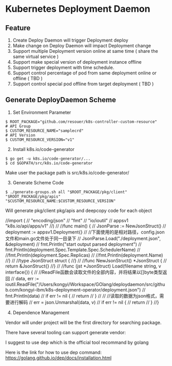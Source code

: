  # Kubernetes Deployment Daemon #
 
## Feature ##
1. Create Deploy Daemon will trigger Deployment deploy
2. Make change on Deploy Daemon will impact Deployment change 
3. Support multiple Deployment version online at same time ( share the same virtual service )
4. Support make special version of deployment instance offline 
5. Support trigger deployment with time schedule.
6. Support control percentage of pod from same deployment online or offline  ( TBD )
7. Support control special pod offline from target deployment ( TBD ) 

## Generate DeployDaemon Scheme

1. Set Environment Parameter
```
$ ROOT_PACKAGE="github.com/resouer/k8s-controller-custom-resource"
# API Group
$ CUSTOM_RESOURCE_NAME="samplecrd"
# API Version
$ CUSTOM_RESOURCE_VERSION="v1"
```

2. Install k8s.io/code-generator
```
$ go get -u k8s.io/code-generator/...
$ cd $GOPATH/src/k8s.io/code-generator
```
Make user the package path is src/k8s.io/code-generator/

3. Generate Scheme Code
```
$ ./generate-groups.sh all "$ROOT_PACKAGE/pkg/client" "$ROOT_PACKAGE/pkg/apis" "$CUSTOM_RESOURCE_NAME:$CUSTOM_RESOURCE_VERSION"
```
Will generate pkg/client pkg/apis and deepcopy code for each object


//import (
//	"encoding/json"
//	"fmt"
//	"io/ioutil"
//	appsv1 "k8s.io/api/apps/v1"
//)
//
//func main() {
//	JsonParse := NewJsonStruct()
//	deployment := appsv1.Deployment{}
//	//下面使用的是相对路径，config.json文件和main.go文件处于同一目录下
//	JsonParse.Load("./deployment.json", &deployment)
//	fmt.Println("start output parsed deployment")
//	fmt.Println(deployment.Spec.Template.Spec.SchedulerName)
//	//fmt.Println(deployment.Spec.Replicas)
//	//fmt.Println(deployment.Name)
//}
//
//type JsonStruct struct {
//}
//
//func NewJsonStruct() *JsonStruct {
//	return &JsonStruct{}
//}
//
//func (jst *JsonStruct) Load(filename string, v interface{}) {
//	//ReadFile函数会读取文件的全部内容，并将结果以[]byte类型返回
//	data, err := ioutil.ReadFile("/Users/kongyi/Workspace/GOlang/deploydaemon/src/github.com/kongyi-ibm/k8s-deployment-operator/deployment.json")
//	fmt.Println(data)
//	if err != nil {
//		return
//	}
//
//	//读取的数据为json格式，需要进行解码
//	err = json.Unmarshal(data, v)
//	if err != nil {
//		return
//	}
//}


4. Dependence Management

Vendor will under project will be the first directory for searching package.

There have several tooling can support generate vendor:

I suggest to use dep which is the official tool recommand by golang 

Here is the link for how to use dep command:  https://golang.github.io/dep/docs/installation.html
